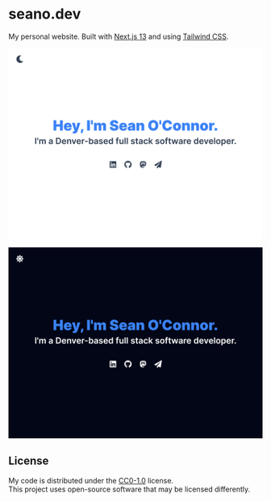 # seano.dev

My personal website. Built with [Next.js 13](https://nextjs.org/) and using [Tailwind CSS](https://tailwindcss.com/).

![light mode](docs/lightmode.png)

![dark mode](docs/darkmode.png)

## License

My code is distributed under the [CC0-1.0](LICENSE) license.
<br/>
This project uses open-source software that may be licensed differently.
